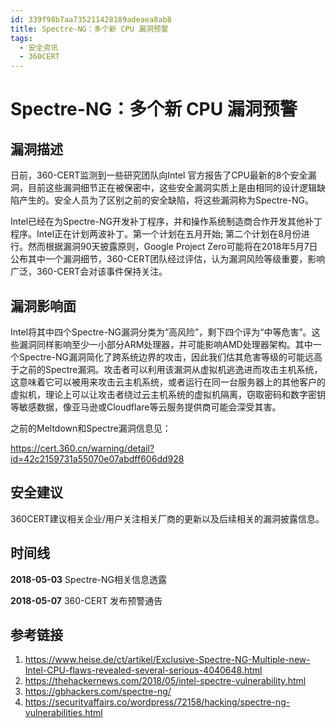 ```yaml
---
id: 339f98b7aa735211428189adeaea8ab8
title: Spectre-NG：多个新 CPU 漏洞预警	
tags: 
  - 安全资讯
  - 360CERT
---
```


# Spectre-NG：多个新 CPU 漏洞预警	

漏洞描述
----


日前，360-CERT监测到一些研究团队向Intel 官方报告了CPU最新的8个安全漏洞，目前这些漏洞细节正在被保密中，这些安全漏洞实质上是由相同的设计逻辑缺陷产生的。安全人员为了区别之前的安全缺陷，将这些漏洞称为Spectre-NG。


Intel已经在为Spectre-NG开发补丁程序，并和操作系统制造商合作开发其他补丁程序。Intel正在计划两波补丁。第一个计划在五月开始; 第二个计划在8月份进行。然而根据漏洞90天披露原则，Google Project Zero可能将在2018年5月7日公布其中一个漏洞细节，360-CERT团队经过评估，认为漏洞风险等级重要，影响广泛，360-CERT会对该事件保持关注。


漏洞影响面
-----


Intel将其中四个Spectre-NG漏洞分类为“高风险”，剩下四个评为“中等危害”。这些漏洞同样影响至少一小部分ARM处理器，并可能影响AMD处理器架构。其中一个Spectre-NG漏洞简化了跨系统边界的攻击，因此我们估其危害等级的可能远高于之前的Spectre漏洞。攻击者可以利用该漏洞从虚拟机逃逸进而攻击主机系统，这意味着它可以被用来攻击云主机系统，或者运行在同一台服务器上的其他客户的虚拟机，理论上可以让攻击者绕过云主机系统的虚拟机隔离，窃取密码和数字密钥等敏感数据，像亚马逊或Cloudflare等云服务提供商可能会深受其害。


之前的Meltdown和Spectre漏洞信息见：


<https://cert.360.cn/warning/detail?id=42c2159731a55070e07abdff606dd928>


安全建议
----


360CERT建议相关企业/用户关注相关厂商的更新以及后续相关的漏洞披露信息。


时间线
---


**2018-05-03** Spectre-NG相关信息透露


**2018-05-07** 360-CERT 发布预警通告


参考链接
----


1. <https://www.heise.de/ct/artikel/Exclusive-Spectre-NG-Multiple-new-Intel-CPU-flaws-revealed-several-serious-4040648.html>
2. <https://thehackernews.com/2018/05/intel-spectre-vulnerability.html>
3. <https://gbhackers.com/spectre-ng/>
4. <https://securityaffairs.co/wordpress/72158/hacking/spectre-ng-vulnerabilities.html>


